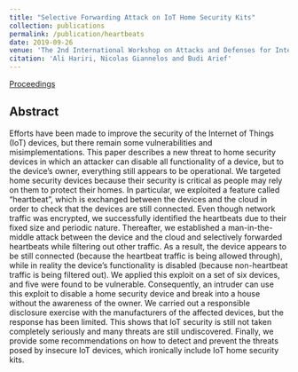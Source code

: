 ```yaml
---
title: "Selective Forwarding Attack on IoT Home Security Kits"
collection: publications
permalink: /publication/heartbeats
date: 2019-09-26
venue: 'The 2nd International Workshop on Attacks and Defenses for Internet-of-Things (ADIoT 2019) @ ESORICS'
citation: 'Ali Hariri, Nicolas Giannelos and Budi Arief'
---
```


[Proceedings](https://www.cs.kent.ac.uk/people/staff/ba284/Papers/ADIoT2019.pdf)

## Abstract
Efforts have been made to improve the security of the Internet of Things (IoT) devices, but there remain some vulnerabilities and misimplementations. This paper describes a new threat to home security devices in which an attacker can disable all functionality of a device, but to the device’s owner, everything still appears to be operational. We targeted home security devices because their security is critical as people may rely on them to protect their homes. In particular, we exploited a feature called “heartbeat”, which is exchanged between the devices and the cloud in order to check that the devices are still connected. Even though network traffic was encrypted, we successfully identified the heartbeats due to their fixed size and periodic nature. Thereafter, we established a man-in-the-middle attack between the device and the cloud and selectively forwarded heartbeats while filtering out other traffic. As a result, the device appears to be still connected (because the heartbeat traffic is being allowed through), while in reality the device’s functionality is disabled (because non-heartbeat traffic is being filtered out). We applied this exploit on a set of six devices, and five were found to be vulnerable. Consequently, an intruder can use this exploit to disable a home security device and break into a house without the awareness of the owner. We carried out a responsible disclosure exercise with the manufacturers of the affected devices, but the response has been limited. This shows that IoT security is still not taken completely seriously and many threats are still undiscovered. Finally, we provide some recommendations on how to detect and prevent the threats posed by insecure IoT devices, which ironically include IoT home security kits.